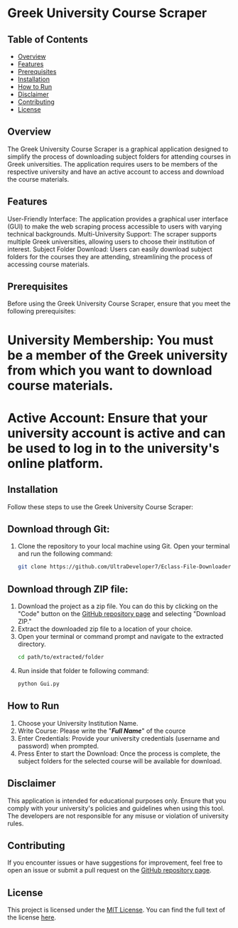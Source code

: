 # Greek University Course Scraper

## Table of Contents
- [Overview](#overview)
- [Features](#features)
- [Prerequisites](#prerequisites)
- [Installation](#installation)
- [How to Run](#how-to-run)
- [Disclaimer](#disclaimer)
- [Contributing](#contributing)
- [License](#license)

## Overview
The Greek University Course Scraper is a graphical application designed to simplify the process of downloading subject folders for attending courses in Greek universities. The application requires users to be members of the respective university and have an active account to access and download the course materials.

## Features
User-Friendly Interface: The application provides a graphical user interface (GUI) to make the web scraping process accessible to users with varying technical backgrounds.
Multi-University Support: The scraper supports multiple Greek universities, allowing users to choose their institution of interest.
Subject Folder Download: Users can easily download subject folders for the courses they are attending, streamlining the process of accessing course materials.

## Prerequisites
Before using the Greek University Course Scraper, ensure that you meet the following prerequisites:
# University Membership: You must be a member of the Greek university from which you want to download course materials.
# Active Account: Ensure that your university account is active and can be used to log in to the university's online platform.

## Installation
Follow these steps to use the Greek University Course Scraper:
## Download through Git:
1. Clone the repository to your local machine using Git. Open your terminal and run the following command:
   ```bash
   git clone https://github.com/UltraDeveloper7/Eclass-File-Downloader.git
   ```
## Download through ZIP file:
1. Download the project as a zip file. You can do this by clicking on the "Code" button on the [GitHub repository page](https://github.com/UltraDeveloper7/Eclass-File-Downloader) and selecting "Download ZIP."
2. Extract the downloaded zip file to a location of your choice.
3. Open your terminal or command prompt and navigate to the extracted directory.
   ```bash
   cd path/to/extracted/folder
   ```
4. Run inside that folder te following command:
   ```bash
   python Gui.py
   ```
   
## How to Run
1. Choose your University Institution Name.
2. Write Course: Please write the "**_Full Name_**" of the cource
3. Enter Credentials: Provide your university credentials (username and password) when prompted.
4. Press Enter to start the Download:
Once the process is complete, the subject folders for the selected course will be available for download.

## Disclaimer
This application is intended for educational purposes only. Ensure that you comply with your university's policies and guidelines when using this tool. The developers are not responsible for any misuse or violation of university rules.

## Contributing
If you encounter issues or have suggestions for improvement, feel free to open an issue or submit a pull request on the [GitHub repository page](https://github.com/UltraDeveloper7/Eclass-File-Downloader).

## License
This project is licensed under the [MIT License](LICENSE). You can find the full text of the license [here](https://opensource.org/licenses/MIT).

